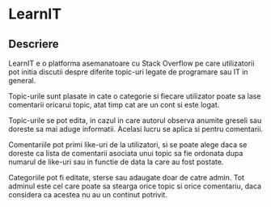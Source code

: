 # LearnIT

## Descriere

LearnIT e o platforma asemanatoare cu Stack Overflow pe care utilizatorii pot initia discutii despre diferite topic-uri legate de programare sau IT in general. 

Topic-urile sunt plasate in cate o categorie si fiecare utilizator poate sa lase comentarii oricarui topic, atat timp cat are un cont si este logat.

Topic-urile se pot edita, in cazul in care autorul observa anumite greseli sau doreste sa mai aduge informatii. Acelasi lucru se aplica si pentru comentarii.

Comentariile pot primi like-uri de la utilizatori, si se poate alege daca se doreste ca lista de comentarii asociata unui topic sa fie ordonata dupa numarul de like-uri sau in functie de data la care au fost postate.

Categoriile pot fi editate, sterse sau adaugate doar de catre admin. Tot adminul este cel care poate sa stearga orice topic si orice comentariu, daca considera ca acestea nu au un continut potrivit.
